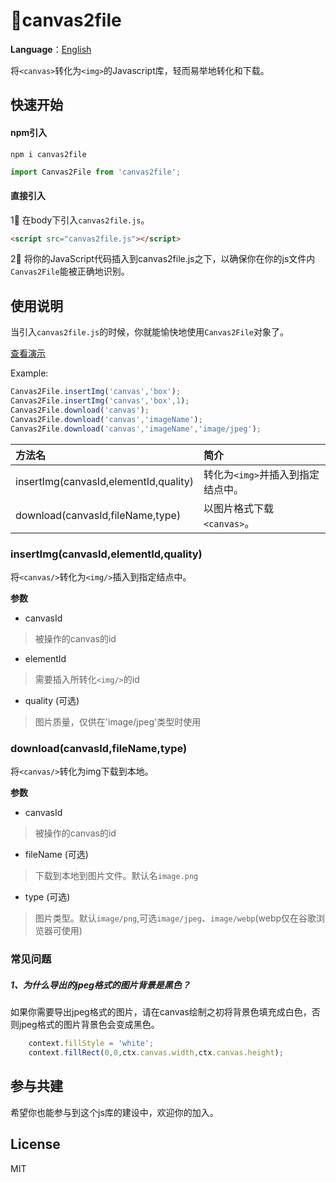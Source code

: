 # 🎨canvas2file
**Language**：[English](./README-en.MD)

将`<canvas>`转化为`<img>`的Javascript库，轻而易举地转化和下载。

## 快速开始
#### npm引入

```
npm i canvas2file
```

```javascript
import Canvas2File from 'canvas2file';
````

#### 直接引入

1⃣️  在body下引入`canvas2file.js`。

```html
<script src="canvas2file.js"></script>
```

2⃣️ 将你的JavaScript代码插入到canvas2file.js之下，以确保你在你的js文件内`Canvas2File`能被正确地识别。

## 使用说明

当引入`canvas2file.js`的时候，你就能愉快地使用`Canvas2File`对象了。

[查看演示](https://827652549.github.io/canvas2file/example.html)

Example:

```javascript
Canvas2File.insertImg('canvas','box');
Canvas2File.insertImg('canvas','box',1);
Canvas2File.download('canvas');
Canvas2File.download('canvas','imageName');
Canvas2File.download('canvas','imageName','image/jpeg');
```

|方法名|简介|
|:--|:--|
|insertImg(canvasId,elementId,quality)|转化为`<img>`并插入到指定结点中。|
|download(canvasId,fileName,type)|以图片格式下载`<canvas>`。|

### insertImg(canvasId,elementId,quality) 

将`<canvas/>`转化为`<img/>`插入到指定结点中。

**参数**

- canvasId

> 被操作的canvas的id

- elementId

> 需要插入所转化`<img/>`的id

- quality (可选)

> 图片质量，仅供在'image/jpeg'类型时使用

### download(canvasId,fileName,type)

将`<canvas/>`转化为img下载到本地。

**参数**

- canvasId

> 被操作的canvas的id

- fileName (可选)

> 下载到本地到图片文件。默认名`image.png`

- type (可选)

> 图片类型。默认`image/png`,可选`image/jpeg`、`image/webp`(webp仅在谷歌浏览器可使用)

### 常见问题
##### **1、为什么导出的jpeg格式的图片背景是黑色？**

如果你需要导出jpeg格式的图片，请在canvas绘制之初将背景色填充成白色，否则jpeg格式的图片背景色会变成黑色。
```javascript
    context.fillStyle = 'white';
    context.fillRect(0,0,ctx.canvas.width,ctx.canvas.height);
```


## 参与共建

希望你也能参与到这个js库的建设中，欢迎你的加入。

## License

MIT
